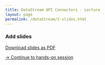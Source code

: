```yaml
---
title: DataStream API Connectors - Lecture
layout: page
permalink: /dataStream/2-slides.html
---
```


### **Add slides**

<!--
<iframe src="https://www.slideshare.net/slideshow/embed_code/key/hzjfiRCV5kf4YA" width="680" height="571" frameborder="0" marginwidth="0" marginheight="0" scrolling="no"></iframe>
-->
[Download slides as PDF]({{site.baseurl}}/slides/)


[-> Continue to hands-on session]({{site.baseurl}}/dataStream/2-handsOn.html)